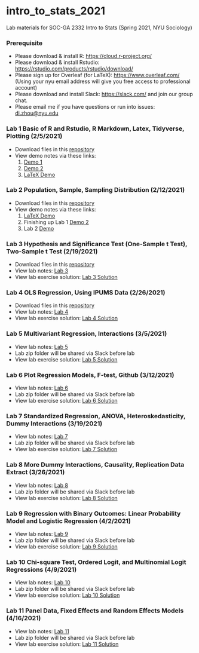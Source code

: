 # intro_to_stats_2021
Lab materials for SOC-GA 2332 Intro to Stats (Spring 2021, NYU Sociology)

### Prerequisite
+ Please download & install R: https://cloud.r-project.org/
+ Please download & install Rstudio: https://rstudio.com/products/rstudio/download/
+ Please sign up for Overleaf (for LaTeX): https://www.overleaf.com/ (Using your nyu email address will give you free access to professional account)
+ Please download and install Slack: https://slack.com/ and join our group chat.
+ Please email me if you have questions or run into issues: di.zhou@nyu.edu

### Lab 1 Basic of R and Rstudio, R Markdown, Latex, Tidyverse, Plotting (2/5/2021)
+ Download files in this [repository](https://github.com/di-zhou/intro_to_stats_2021/archive/main.zip)
+ View demo notes via these links:
  1. [Demo 1](https://htmlpreview.github.io/?https://github.com/di-zhou/intro_to_stats_2021/blob/main/Lab1/lab1_demo1.html) 
  2. [Demo 2](https://htmlpreview.github.io/?https://github.com/di-zhou/intro_to_stats_2021/blob/main/Lab1/lab1_demo2.html)
  3. [LaTeX Demo](https://www.overleaf.com/read/hzxjchrngdkv)
  
### Lab 2 Population, Sample, Sampling Distribution (2/12/2021)
+ Download files in this [repository](https://github.com/di-zhou/intro_to_stats_2021/archive/main.zip)
+ View demo notes via these links:
  1. [LaTeX Demo](https://www.overleaf.com/read/hzxjchrngdkv)
  2. Finishing up Lab 1 [Demo 2](https://htmlpreview.github.io/?https://github.com/di-zhou/intro_to_stats_2021/blob/main/Lab1/lab1_demo2.html)
  3. Lab 2 [Demo](https://htmlpreview.github.io/?https://github.com/di-zhou/intro_to_stats_2021/blob/main/Lab2/lab2_demo.html)

### Lab 3 Hypothesis and Significance Test (One-Sample t Test), Two-Sample t Test (2/19/2021)
+ Download files in this [repository](https://github.com/di-zhou/intro_to_stats_2021/archive/main.zip)
+ View lab notes: [Lab 3](https://htmlpreview.github.io/?https://github.com/di-zhou/intro_to_stats_2021/blob/main/Lab3/Lab3.html)
+ View lab exercise solution: [Lab 3 Solution](https://htmlpreview.github.io/?https://github.com/di-zhou/intro_to_stats_2021/blob/main/Lab3/Lab3_exercise_solution.html)
  
### Lab 4 OLS Regression, Using IPUMS Data (2/26/2021)
+ Download files in this [repository](https://github.com/di-zhou/intro_to_stats_2021/archive/main.zip)
+ View lab notes: [Lab 4](https://htmlpreview.github.io/?https://github.com/di-zhou/intro_to_stats_2021/blob/main/Lab4/Lab4.html)
+ View lab exercise solution: [Lab 4 Solution](https://htmlpreview.github.io/?https://github.com/di-zhou/intro_to_stats_2021/blob/main/Lab4/Lab4_exercise_solution.html)
  
### Lab 5 Multivariant Regression, Interactions (3/5/2021)
+ View lab notes: [Lab 5](https://htmlpreview.github.io/?https://github.com/di-zhou/intro_to_stats_2021/blob/main/Lab5/Lab5.html)
+ Lab zip folder will be shared via Slack before lab
+ View lab exercise solution: [Lab 5 Solution](https://htmlpreview.github.io/?https://github.com/di-zhou/intro_to_stats_2021/blob/main/Lab5/Lab5_solution.html)

### Lab 6 Plot Regression Models, F-test, Github (3/12/2021)
+ View lab notes: [Lab 6](https://htmlpreview.github.io/?https://github.com/di-zhou/intro_to_stats_2021/blob/main/Lab6/Lab6.html)
+ Lab zip folder will be shared via Slack before lab
+ View lab exercise solution: [Lab 6 Solution](https://htmlpreview.github.io/?https://github.com/di-zhou/intro_to_stats_2021/blob/main/Lab6/Lab6_solution.html)

### Lab 7 Standardized Regression, ANOVA, Heteroskedasticity, Dummy Interactions (3/19/2021)
+ View lab notes: [Lab 7](https://htmlpreview.github.io/?https://github.com/di-zhou/intro_to_stats_2021/blob/main/Lab7/Lab7.html)
+ Lab zip folder will be shared via Slack before lab
+ View lab exercise solution: [Lab 7 Solution](https://htmlpreview.github.io/?https://github.com/di-zhou/intro_to_stats_2021/blob/main/Lab7/Lab7_solution.html)


### Lab 8 More Dummy Interactions, Causality, Replication Data Extract (3/26/2021)
+ View lab notes: [Lab 8](https://htmlpreview.github.io/?https://github.com/di-zhou/intro_to_stats_2021/blob/main/Lab8/Lab8.html)
+ Lab zip folder will be shared via Slack before lab
+ View lab exercise solution: [Lab 8 Solution](https://htmlpreview.github.io/?https://github.com/di-zhou/intro_to_stats_2021/blob/main/Lab8/Lab8_solution.html)

### Lab 9 Regression with Binary Outcomes: Linear Probability Model and Logistic Regression (4/2/2021)
+ View lab notes: [Lab 9](https://htmlpreview.github.io/?https://github.com/di-zhou/intro_to_stats_2021/blob/main/Lab9/Lab9.html)
+ Lab zip folder will be shared via Slack before lab
+ View lab exercise solution: [Lab 9 Solution](https://htmlpreview.github.io/?https://github.com/di-zhou/intro_to_stats_2021/blob/main/Lab9/Lab9_Solution.html)

### Lab 10 Chi-square Test, Ordered Logit, and Multinomial Logit Regressions (4/9/2021)
+ View lab notes: [Lab 10](https://htmlpreview.github.io/?https://github.com/di-zhou/intro_to_stats_2021/blob/main/Lab10/Lab10.html)
+ Lab zip folder will be shared via Slack before lab
+ View lab exercise solution: [Lab 10 Solution](https://htmlpreview.github.io/?https://github.com/di-zhou/intro_to_stats_2021/blob/main/Lab10/Lab10_solution.html)

### Lab 11 Panel Data, Fixed Effects and Random Effects Models (4/16/2021)
+ View lab notes: [Lab 11](https://htmlpreview.github.io/?https://github.com/di-zhou/intro_to_stats_2021/blob/main/Lab11/Lab11.html)
+ Lab zip folder will be shared via Slack before lab
+ View lab exercise solution: [Lab 11 Solution](https://htmlpreview.github.io/?https://github.com/di-zhou/intro_to_stats_2021/blob/main/Lab11/Lab11_solution.html)
